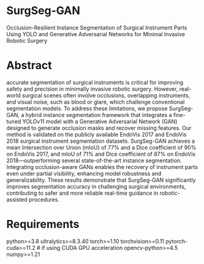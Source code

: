 # SurgSeg-GAN
Occlusion-Resilient Instance Segmentation of Surgical Instrument Parts Using YOLO and Generative Adversarial Networks for Minimal Invasive Robotic Surgery
# Abstract 
accurate segmentation of surgical instruments is critical for improving safety and precision in minimally invasive robotic surgery. However, real-world surgical scenes often involve occlusions, overlapping instruments, and visual noise, such as blood or glare, which challenge conventional segmentation models. To address these limitations, we propose SurgSeg-GAN, a hybrid instance segmentation framework that integrates a fine-tuned YOLOv11 model with a Generative Adversarial Network (GAN) designed to generate occlusion masks and recover missing features. Our method is validated on the publicly available EndoVis 2017 and EndoVis 2018 surgical instrument segmentation datasets. SurgSeg-GAN achieves a mean Intersection over Union (mIoU) of 77% and a Dice coefficient of 90% on EndoVis 2017, and mIoU of 71% and Dice coefficient of 87% on EndoVis 2018—outperforming several state-of-the-art instance segmentation. Integrating occlusion-aware GANs enables the recovery of instrument parts even under partial visibility, enhancing model robustness and generalizability. These results demonstrate that SurgSeg-GAN significantly improves segmentation accuracy in challenging surgical environments, contributing to safer and more reliable real-time guidance in robotic-assisted procedures.
# Requirements 
python>=3.8
ultralytics>=8.3.40
torch>=1.10
torchvision>=0.11
pytorch-cuda>=11.2  # if using CUDA GPU acceleration
opencv-python>=4.5
numpy>=1.21
